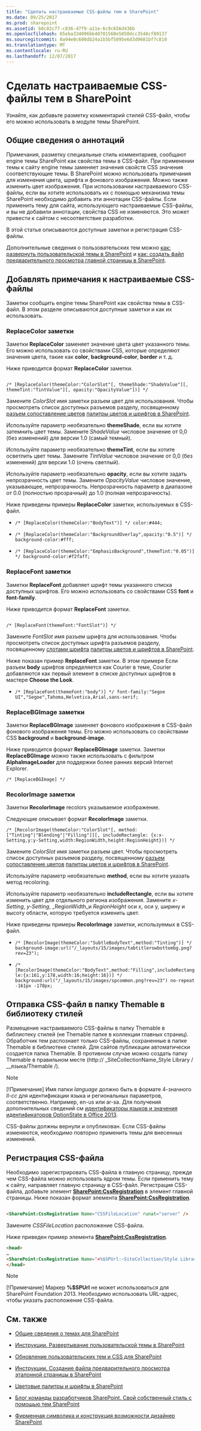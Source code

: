 ```yaml
---
title: "Сделать настраиваемые CSS-файлы тем в SharePoint"
ms.date: 09/25/2017
ms.prod: sharepoint
ms.assetid: b8c82c77-c836-47f9-a11e-6c9c656d436b
ms.openlocfilehash: 65eba334096bb40701560e5850dcc3548cf89137
ms.sourcegitcommit: 0a94e0c600db24a1b5bf5895e6d3d9681bf7c810
ms.translationtype: MT
ms.contentlocale: ru-RU
ms.lasthandoff: 12/07/2017
---
```

# <a name="make-custom-css-files-themable-in-sharepoint"></a>Сделать настраиваемые CSS-файлы тем в SharePoint

Узнайте, как добавьте разметку комментарий стилей CSS-файл, чтобы его можно использовать в модуле темы SharePoint.

## <a name="introduction-to-annotations"></a>Общие сведения о аннотаций
<a name="Intro"> </a>

Примечания, разметку специальные стиль комментариев, сообщают engine темы SharePoint как свойства темы в CSS-файл. При применении темы к сайту engine темы заменяет значения свойств CSS значения соответствующие темы. В SharePoint можно использовать примечания для изменения цвета, шрифта и фонового изображения. Можно также изменить цвет изображения. При использовании настраиваемого CSS-файлы, если вы хотите использовать их с помощью механизма темы SharePoint необходимо добавить эти аннотации CSS-файлы. Если применить тему для сайта, использующего настраиваемые CSS-файлы, и вы не добавили аннотации, свойства CSS не изменяются. Это может привести к сайтом с несоответствие разработки.
  
    
    
В этой статье описываются доступные заметки и регистрация CSS-файлы.
  
    
    
Дополнительные сведения о пользовательских тем можно [как: развернуть пользовательской темы в SharePoint](how-to-deploy-a-custom-theme-in-sharepoint.md) и [как: создать файл предварительного просмотра главной страницы в SharePoint](how-to-create-a-master-page-preview-file-in-sharepoint.md).
  
    
    

## <a name="add-annotations-to-custom-css-files"></a>Добавлять примечания к настраиваемые CSS-файлы
<a name="annotations"> </a>

Заметки сообщить engine темы SharePoint как свойства темы в CSS-файл. В этом разделе описываются доступные заметки и как их использовать.
  
    
    

### <a name="replacecolor-annotation"></a>ReplaceColor заметки
<a name="replaceColor"> </a>

Заметки **ReplaceColor** заменяет значение цвета цвет указанного темы. Его можно использовать со свойствами CSS, которые определяют значения цвета, такие как **color**, **background-color**, **border** и т. д.
  
    
    
Ниже приводится формат **ReplaceColor** заметки.
  
    
    



```

/* [ReplaceColor(themeColor:"ColorSlot"[, themeShade:"ShadeValue"][, themeTint:"TintValue"][, opacity:"OpacityValue"])] */

```

Замените _ColorSlot_ имя заметки разъем цвет для использования. Чтобы просмотреть список доступных разъемов разделу, посвященному [разъем сопоставление цветов](color-palettes-and-fonts-in-sharepoint.md#colorSlots) [палитры цветов и шрифтов в SharePoint](color-palettes-and-fonts-in-sharepoint.md).
  
    
    
Используйте параметр необязательно **themeShade**, если вы хотите затемнить цвет темы. Замените _ShadeValue_ числовое значение от 0,0 (без изменений) для версии 1.0 (самый темный).
  
    
    
Используйте параметр необязательно **themeTint**, если вы хотите осветлить цвет темы. Замените _TintValue_ числовое значение от 0,0 (без изменений) для версии 1.0 (очень светлый).
  
    
    
Используйте параметр необязательно **opacity**, если вы хотите задать непрозрачность цвет темы. Замените _OpacityValue_ числовое значение, указывающее, непрозрачность. Непрозрачность параметр в диапазоне от 0.0 (полностью прозрачный) до 1.0 (полная непрозрачность).
  
    
    
Ниже приведены примеры **ReplaceColor** заметки, используемых в CSS-файл.
  
    
    

-  `/* [ReplaceColor(themeColor:"BodyText")] */ color:#444;`
    
  
-  `/* [ReplaceColor(themeColor:"BackgroundOverlay",opacity:"0.5")] */ background-color:#fff;`
    
  
-  `/* [ReplaceColor(themeColor:"EmphasisBackground",themeTint:"0.05")] */ background-color:#f2faff;`
    
  

### <a name="replacefont-annotation"></a>ReplaceFont заметки
<a name="replaceFont"> </a>

Заметки **ReplaceFont** добавляет шрифт темы указанного списка доступных шрифтов. Его можно использовать со свойствами CSS **font** и **font-family**.
  
    
    
Ниже приводится формат **ReplaceFont** заметки.
  
    
    



```

/* [ReplaceFont(themeFont:"FontSlot")] */
```

Замените _FontSlot_ имя разъем шрифта для использования. Чтобы просмотреть список доступных шрифта разъемов разделу, посвященному [слотами шрифта](color-palettes-and-fonts-in-sharepoint.md#fontSlot) [палитры цветов и шрифтов в SharePoint](color-palettes-and-fonts-in-sharepoint.md).
  
    
    
Ниже показан пример **ReplaceFont** заметки. В этом примере Если разъем **body** шрифтов определяется как Courier в теме, Courier добавляются как первый элемент в списке доступных шрифтов в мастере **Choose the Look**.
  
    
    

-  `/* [ReplaceFont(themeFont:"body")] */ font-family:"Segoe UI","Segoe",Tahoma,Helvetica,Arial,sans-serif;`
    
  

### <a name="replacebgimage-annotation"></a>ReplaceBGImage заметки
<a name="replaceBGimage"> </a>

Заметки **ReplaceBGImage** заменяет фонового изображения в CSS-файл фонового изображения темы. Его можно использовать со свойствами CSS **background** и **background-image**.
  
    
    
Ниже приводится формат **ReplaceBGImage** заметки. Заметки **ReplaceBGImage** можно также использовать с фильтром **AlphaImageLoader** для поддержки более ранних версий Internet Explorer.
  
    
    



```
/* [ReplaceBGImage] */
```


### <a name="recolorimage-annotation"></a>RecolorImage заметки
<a name="replaceBGimage"> </a>

Заметки **RecolorImage** recolors указываемое изображение.
  
    
    
Следующие описывает формат **RecolorImage** заметки.
  
    
    



```
/* [RecolorImage(themeColor:"ColorSlot"[, method:["Tinting"|"Blending"|"Filling"]][, includeRectangle: {x:x-Setting,y:y-Setting,width:RegionWidth,height:RegionHeight})] */

```

Замените _ColorSlot_ имя заметки разъем цвет. Чтобы просмотреть список доступных разъемов разделу, посвященному [разъем сопоставление цветов](color-palettes-and-fonts-in-sharepoint.md#colorSlots) [палитры цветов и шрифтов в SharePoint](color-palettes-and-fonts-in-sharepoint.md).
  
    
    
Используйте параметр необязательно **method**, если вы хотите указать метод recoloring.
  
    
    
Используйте параметр необязательно **includeRectangle**, если вы хотите изменить цвет для отдельного региона изображения. Замените _x-Setting_,  _y-Setting_,  _RegionWidth_и  _RegionHeight_ оси x, оси y, ширину и высоту области, которую требуется изменить цвет.
  
    
    
Ниже приведены примеры **RecolorImage** заметки, используемых в CSS-файл.
  
    
    

-  `/* [RecolorImage(themeColor:"SubtleBodyText",method:"Tinting")] */ background-image:url("/_layouts/15/images/tabtitlerowbottombg.png?rev=23");`
    
  
-  `/* [RecolorImage(themeColor:"BodyText",method:"Filling",includeRectangle:{x:161,y:178,width:16;height:16})] */ background:url("/_layouts/15/images/spcommon.png?rev=23") no-repeat -161px -178px;`
    
  

## <a name="upload-the-css-file-to-the-themable-folder-in-the-style-library"></a>Отправка CSS-файл в папку Themable в библиотеку стилей
<a name="uploadCSS"> </a>

Размещение настраиваемого CSS-файлы в папку Themable в библиотеку стилей (не Themable папке в коллекции главных страниц). Обработчик тем распознает только CSS-файлы, сохраненные в папке Themable в библиотеке стилей. Для сайтов публикации автоматически создается папка Themable. В противном случае можно создать папку Themable в правильном месте (http:// _SiteCollectionName_Style Library / __языка/Themable /).
  
> [!NOTE]
> [!Примечание] Имя папки  _language_ должно быть в формате 4-значного _ll-cc_ для идентификации языка и региональных параметров, соответственно. Например, en-us или ar-sa. Для получения дополнительных сведений см [идентификаторы языков и значения идентификаторов OptionState в Office 2013](http://technet.microsoft.com/en-us/library/cc179219.aspx). 
  
    
    

CSS-файлы должны вернули и опубликован. Если CSS-файлы изменяются, необходимо повторно применить темы для внесенных изменений.
  
    
    

## <a name="register-the-css-file"></a>Регистрация CSS-файла
<a name="registerCSS"> </a>

Необходимо зарегистрировать CSS-файла в главную страницу, прежде чем CSS-файла можно использовать ядром темы. Если применить тему к сайту, направляет главную страницу в CSS-файл. Регистрация CSS-файла, добавьте элемент **<SharePoint:CssRegistration>** в элемент **<head>** главной страницы. Ниже показан формат элемента **<SharePoint:CssRegistration>**.
  
    
    

```HTML

<SharePoint:CssRegistration Name="CSSFileLocation" runat="server" />
```

Замените  _CSSFileLocation_ расположение CSS-файла.
  
    
    
Ниже приведен пример элемента **<SharePoint:CssRegistration>**.
  
    
    



```HTML
<head>
…
<SharePoint:CssRegistration Name="<%$SPUrl:~SiteCollection/Style Library/~language/Themable/MyCustomFile.css%>" runat="server" />
</head>
```

> [!NOTE]
> [!Примечание] Маркер **%$SPUrl** не может использоваться для SharePoint Foundation 2013. Необходимо использовать URL-адрес, чтобы указать расположение CSS-файла.
  
    
    


## <a name="see-also"></a>См. также
<a name="addresources"> </a>


-  [Общие сведения о темах для SharePoint](themes-overview-for-sharepoint.md)
    
  
-  [Инструкции. Развертывание пользовательской темы в SharePoint](how-to-deploy-a-custom-theme-in-sharepoint.md)
    
  
-  [Обновление пользовательских тем и CSS для SharePoint](upgrade-custom-themes-and-css-to-sharepoint.md)
    
  
-  [Инструкции. Создание файла предварительного просмотра эталонной страницы в SharePoint](how-to-create-a-master-page-preview-file-in-sharepoint.md)
    
  
-  [Цветовые палитры и шрифты в SharePoint](color-palettes-and-fonts-in-sharepoint.md)
    
  
-  [Блог команды разработчиков SharePoint. Свой собственный стиль с помощью тем SharePoint](http://blogs.office.com/b/sharepoint/archive/2012/10/29/show-off-your-style-with-sharepoint-theming.aspx)
    
  
-  [Фирменная символика и конструкция возможности дизайнер SharePoint](sharepoint-design-manager-branding-and-design-capabilities.md)
    
  


